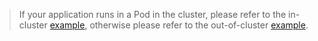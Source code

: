 

> If your application runs in a Pod in the cluster, please refer to the
> in-cluster [example](examples/in-cluster-client-configuration), otherwise please
> refer to the out-of-cluster [example](examples/out-of-cluster-client-configuration).



